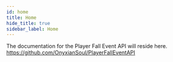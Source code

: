 ```yaml
---
id: home
title: Home
hide_title: true
sidebar_label: Home
---
```


The documentation for the Player Fall Event API will reside here.
https://github.com/OnyxianSoul/PlayerFallEventAPI